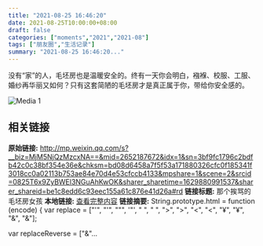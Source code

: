 ```yaml
---
title: "2021-08-25 16:46:20"
date: 2021-08-25T10:00:00+08:00
draft: false
categories: ["moments","2021","2021-08"]
tags: ["朋友圈","生活记录"]
summary: "2021-08-25 16:46:20..."
---
```


没有“家”的人，毛坯房也是温暖安全的。终有一天你会明白，襁褓、校服、工服、婚纱再华丽又如何？只有这套简陋的毛坯房才是真正属于你，带给你安全感的。

![Media 1](/Moments/photos/2021-08-25/202108251646200.jpg)

## 相关链接

**原始链接:** http://mp.weixin.qq.com/s?__biz=MjM5NjQzMzcxNA==&mid=2652187672&idx=1&sn=3bf9fc1796c2bdfb42c0c38bf354e36e&chksm=bd08d6458a7f5f53a171880326cfc0f185341f3018cc0a02113b753ae84e70d4e53cfccb4133&mpshare=1&scene=2&srcid=0825T6x9ZyBWEl3NGuAhKwOK&sharer_sharetime=1629880991537&sharer_shareid=be1c8edd6c93eec155a61c876e41d26a#rd
**链接标题:** 那个挨骂的毛坯房女孩
**本地链接:** [查看完整内容](/link_content/2021/08/2021-08-25/link_content/)
**链接摘要:** String.prototype.html = function (encode) {
  var replace = ["&#39;", "'", "&quot;", '"', "&nbsp;", " ", "&gt;", ">", "&lt;", "<", "&yen;", "¥", "&amp;", "&"];
 
 
 
 
 
  
  var replaceReverse = ["&"...

